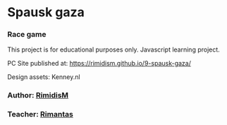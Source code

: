 
# Spausk gaza
### Race game  

This project is for educational purposes only. Javascript learning project.

PC Site published at: https://rimidism.github.io/9-spausk-gaza/

Design assets: Kenney.nl

### Author: [RimidisM](https://github.com/RimidisM)
### Teacher: [Rimantas](https://github.com/belauzas)
